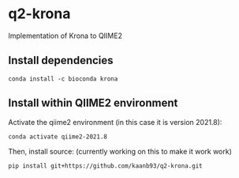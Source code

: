 # q2-krona
Implementation of Krona to QIIME2

## Install dependencies
```
conda install -c bioconda krona
```

## Install within QIIME2 environment

Activate the qiime2 environment (in this case it is version 2021.8):
```
conda activate qiime2-2021.8
```

Then, install source: (currently working on this to make it work work)
```
pip install git+https://github.com/kaanb93/q2-krona.git
```
